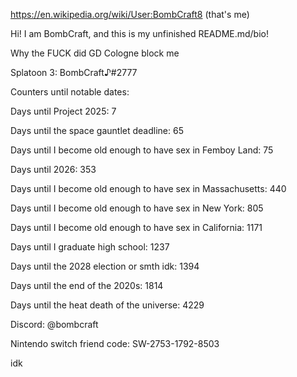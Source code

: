 https://en.wikipedia.org/wiki/User:BombCraft8 (that's me)

Hi! I am BombCraft, and this is my unfinished README.md/bio!

Why the FUCK did GD Cologne block me

Splatoon 3: BombCraft♪#2777

Counters until notable dates:

Days until Project 2025: 7

Days until the space gauntlet deadline: 65

Days until I become old enough to have sex in Femboy Land: 75

Days until 2026: 353

Days until I become old enough to have sex in Massachusetts: 440

Days until I become old enough to have sex in New York: 805

Days until I become old enough to have sex in California: 1171

Days until I graduate high school: 1237

Days until the 2028 election or smth idk: 1394

Days until the end of the 2020s: 1814

Days until the heat death of the universe: 4229

Discord: @bombcraft

Nintendo switch friend code: SW-2753-1792-8503

idk
